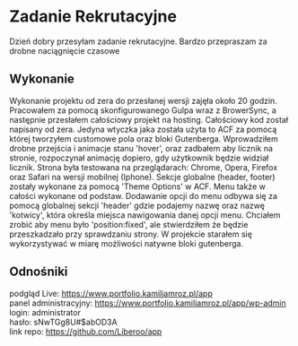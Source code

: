 # Zadanie Rekrutacyjne
Dzień dobry przesyłam zadanie rekrutacyjne. Bardzo przepraszam za drobne naciągnięcie czasowe

## Wykonanie
Wykonanie projektu od zera do przesłanej wersji zajęła około 20 godzin. Pracowałem za pomocą skonfigurowanego Gulpa wraz z BrowerSync, a następnie przesłałem całościowy projekt na hosting. Całościowy kod został napisany od zera. Jedyna wtyczka jaka została użyta to ACF za pomocą której tworzyłem customowe pola oraz bloki Gutenberga. Wprowadziłem drobne przejścia i animacje stanu 'hover', oraz zadbałem aby licznik na stronie, rozpoczynał animację dopiero, gdy użytkownik będzie widział licznik. Strona była testowana na przeglądarach: Chrome, Opera, Firefox oraz Safari na wersji mobilnej (Iphone). Sekcje globalne (header, footer) zostały wykonane za pomocą 'Theme Options' w ACF. Menu także w całości wykonane od podstaw. Dodawanie opcji do menu odbywa się za pomocą globalnej sekcji 'header' gdzie podajemy nazwę oraz nazwę 'kotwicy', która określa miejsca nawigowania danej opcji menu. Chciałem zrobić aby menu było 'position:fixed', ale stwierdziłem że będzie przeszkadzało przy sprawdzaniu strony. W projekcie starałem się wykorzystywać w miarę możliwości natywne bloki gutenberga.

## Odnośniki
podgląd Live: https://www.portfolio.kamiljamroz.pl/app <br />
panel administracyjny: https://www.portfolio.kamiljamroz.pl/app/wp-admin <br />
login: administrator <br />
hasło: sNwTGg8U#$abOD3A <br />
link repo: https://github.com/Liberoo/app <br />
